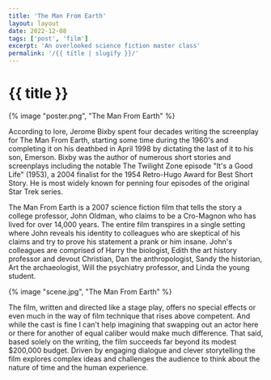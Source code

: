 ```yaml
---
title: 'The Man From Earth'
layout: layout
date: 2022-12-08
tags: ['post', 'film']
excerpt: 'An overlooked science fiction master class'
permalink: '/{{ title | slugify }}/'
---
```


# {{ title }}

<div class="ui small left floated image mpa3">
{% image "poster.png", "The Man From Earth" %}
</div>

According to lore, Jerome Bixby spent four decades writing the screenplay for The Man From Earth, starting some time during the 1960's and completing it on his deathbed in April 1998 by dictating the last of it to his son, Emerson. Bixby was the author of numerous short stories and screenplays including the notable The Twilight Zone episode "It's a Good Life" (1953), a 2004 finalist for the 1954 Retro-Hugo Award for Best Short Story. He is most widely known for penning four episodes of the original Star Trek series.


The Man From Earth is a 2007 science fiction film that tells the story a college professor, John Oldman, who claims to be a Cro-Magnon who has lived for over 14,000 years. The entire film transpires in a single setting where John reveals his identity to colleagues who are skeptical of his claims and try to prove his statement a prank or him insane. John's colleagues are comprised of Harry the biologist, Edith the art history professor and devout Christian, Dan the anthropologist, Sandy the historian, Art the archaeologist, Will the psychiatry professor, and Linda the young student.

<div class="flex align-center justify-center ma3">

{% image "scene.jpg", "The Man From Earth" %}

</div>

The film, written and directed like a stage play, offers no special effects or even much in the way of film technique that rises above competent. And while the cast is fine I can't help imagining that swapping out an actor here or there for another of equal caliber would make much difference. That said, based solely on the writing, the film succeeds far beyond its modest $200,000 budget. Driven by engaging dialogue and clever storytelling the film explores complex ideas and challenges the audience to think about the nature of time and the human experience.